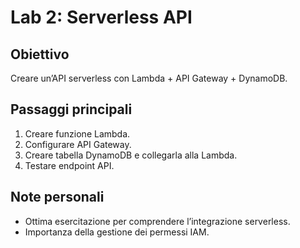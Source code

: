 # Lab 2: Serverless API

## Obiettivo
Creare un’API serverless con Lambda + API Gateway + DynamoDB.

## Passaggi principali
1. Creare funzione Lambda.
2. Configurare API Gateway.
3. Creare tabella DynamoDB e collegarla alla Lambda.
4. Testare endpoint API.



## Note personali
- Ottima esercitazione per comprendere l’integrazione serverless.
- Importanza della gestione dei permessi IAM.
